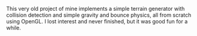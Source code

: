 This very old project of mine implements a simple terrain generator with collision detection and simple gravity and bounce physics, all from scratch using OpenGL. I lost interest and never finished, but it was good fun for a while.
